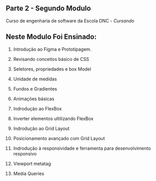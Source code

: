 ## Parte 2 - Segundo Modulo
Curso de engenharia de software da Escola DNC - *Cursando*

## Neste Modulo Foi Ensinado:
1. Introdução ao Figma e Prototipagem.

2. Revisando conceitos básico de CSS

3. Seletores, propriedades e box Model

4. Unidade de medidas

5. Fundos e Gradientes

6. Animações básicas

7. Indrodução ao FlexBox

8. Inverter elementos ultilizando FlexBox

9. Indrodução ao Grid Layout

10. Posicionamento avançado com Grid Layout

11. Indrodução à responsividade e ferramenta para desenvolvimento responsivo

12. Viewport metatag

13. Media Queries
